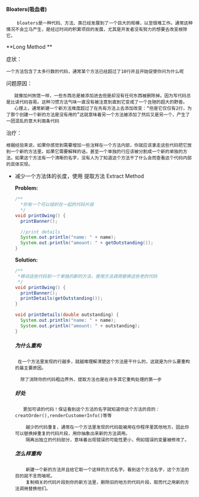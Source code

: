 ####                                                 Bloaters(吸血者)

```
    bloaters是一种代码、方法、类已经发展到了一个巨大的规模，以至很难工作。通常这种情况不会立马产生，是经过时间的积累项目的发展，尤其是开发者没有努力的想要去改变根除它。
```

**Long Method **

症状：

```
一个方法包含了太多行数的代码，通常某个方法已经超过了10行并且开始促使你问为什么呢
```

问题原因：

```
   就像加州旅馆一样，一些东西总是被添加进去但是却没有任何东西被删除掉。因为写代码总是比读代码容易。这种习惯方法气味一直没有被注意到直到它变成了一个丑陋的超大的野兽。
   心理上，通常新建一个新方法难度超过了在先有方法上去添加改变：“但是它仅仅有2行，为了那个创建一个新的方法是没有用的”这就意味着另一个方法被添加了然后又是另一个，产生了一团混乱的意大利面条代码
```

治疗：

```
根据经验来说，如果你感觉到需要增加一些注释在一个方法内部，你就应该拿走这些代码把它放到一个新的方法里。如果它需要解释的话，甚至一个单独的行应该被分割成一个新的单独的方法。如果这个方法有一个清晰的名字，没有人为了知道这个方法干了什么会而查看这个代码内部的具体实现。
```

* 减少一个方法体的长度，使用 提取方法  Extract Method

  **Problem:**

  ```java
  /**
    *你有一个可以组织在一起的代码片段
    */
  void printOwing() {
    printBanner();
  
    //print details
    System.out.println("name: " + name);
    System.out.println("amount: " + getOutstanding());
  }
  ```

  **Solution:**

  ```java
  /**
   *移动这些代码到一个单独的新的方法，使用方法调用替换这些老的代码
   */ 
  void printOwing() {
    printBanner();
    printDetails(getOutstanding());
  }
  
  void printDetails(double outstanding) {
    System.out.println("name: " + name);
    System.out.println("amount: " + outstanding);
  }
  ```

  ##### 为什么重构

  ```
   在一个方法里发现的行越多，就越难理解清楚这个方法是干什么的，这就是为什么要重构的最主要原因。
  
    除了消除你的代码粗边界外，提取方法也是在许多其它重构处理的第一步
  ```

  ##### 好处

  ```
     更加可读的代码！保证看到这个方法的名字就知道你这个方法的目的：creatOrder(),renderCustomerInfo()等等
  
      越少的代码重复，通常在一个方法里发现的代码能被用在你程序里其他地方，因此你可以替换掉重复的代码片段，用你抽象出来新的方法调用。
      隔离出独立的代码部分，意味着出现错误的可能性更小，例如错误的变量被修改了。
  ```

  ##### 怎么样重构

  ```
      新建一个新的方法并且给它取一个这样的方式名字。看到这个方法名字，这个方法的目的就不言而喻呢。
      复制相关的代码片段到你的新方法里，删除旧的地方的代码片段，取而代之用新的方法调用替换他们。
  ```

  
